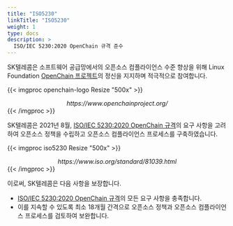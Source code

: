 ```yaml
---
title: "ISO5230"
linkTitle: "ISO5230"
weight: 1
type: docs
description: >
  ISO/IEC 5230:2020 OpenChain 규격 준수
---
```


SK텔레콤은 소프트웨어 공급망에서의 오픈소스 컴플라이언스 수준 향상을 위해 Linux Foundation [OpenChain 프로젝트](https://www.openchainproject.org/)의 정신을 지지하며 적극적으로 참여합니다. 

{{< imgproc openchain-logo Resize "500x" >}}
<center><i>https://www.openchainproject.org/</i></center>
{{< /imgproc >}}

SK텔레콤은 2021년 8월, [ISO/IEC 5230:2020 OpenChain 규격](https://www.iso.org/standard/81039.html)의 요구 사항을 고려하여 오픈소스 정책을 수립하고 오픈소스 컴플라이언스 프로세스를 구축하였습니다. 

{{< imgproc iso5230 Resize "500x" >}}
<center><i>https://www.iso.org/standard/81039.html</i></center>
{{< /imgproc >}}

이로써, SK텔레콤은 다음 사항을 보장합니다.
* [ISO/IEC 5230:2020 OpenChain 규격](https://www.iso.org/standard/81039.html)의 모든 요구 사항을 충족합니다. 
* 이를 지속할 수 있도록 최소 18개월 간격으로 오픈소스 정책과 오픈소스 컴플라이언스 프로세스를 검토하여 보완합니다. 